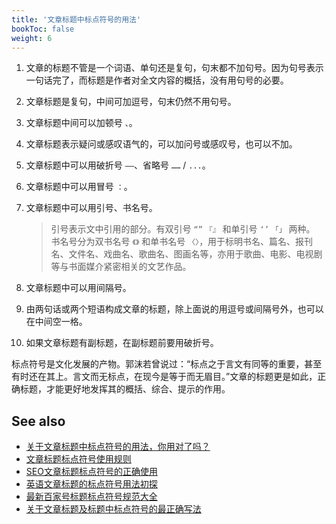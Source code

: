 ```yaml
---
title: '文章标题中标点符号的用法'
bookToc: false
weight: 6
---
```


1. 文章的标题不管是一个词语、单句还是复句，句末都不加句号。因为句号表示一句话完了，而标题是作者对全文内容的概括，没有用句号的必要。

2. 文章标题是复句，中间可加逗号，句末仍然不用句号。

3. 文章标题中间可以加顿号 `、`。

4. 文章标题表示疑问或感叹语气的，可以加问号或感叹号，也可以不加。

5. 文章标题中可以用破折号 `——`、省略号 `……` / `...`。

6. 文章标题中可以用冒号 `：`。

7. 文章标题中可以用引号、书名号。

	> 引号表示文中引用的部分。有双引号 `“”` `『』` 和单引号 `‘’` `「」` 两种。<br>
	> 书名号分为双书名号 `《》` 和单书名号 `〈〉`，用于标明书名、篇名、报刊名、文件名、戏曲名、歌曲名、图画名等，亦用于歌曲、电影、电视剧等与书面媒介紧密相关的文艺作品。

8. 文章标题中可以用间隔号。

9. 由两句话或两个短语构成文章的标题，除上面说的用逗号或间隔号外，也可以在中间空一格。

10. 如果文章标题有副标题，在副标题前要用破折号。

标点符号是文化发展的产物。郭沫若曾说过：“标点之于言文有同等的重要，甚至有时还在其上。言文而无标点，在现今是等于而无眉目。”文章的标题更是如此，正确标题，才能更好地发挥其的概括、综合、提示的作用。



## See also

- [关于文章标题中标点符号的用法，你用对了吗？ ](https://www.sohu.com/a/15727604_128501)
- [文章标题标点符号使用规则](http://www.360doc.com/content/16/1012/09/20909833_597781815.shtml)
- [SEO文章标题标点符号的正确使用](https://www.xuewangzhan.com/why/seo/15970.html)
- [英语文章标题的标点符号用法初探](https://rockyenglish.com/Ziliao/detail/4486)
- [最新百家号标题标点符号规范大全](http://www.dnsoso.com/baijiahao-biaoti-biaodian-guifan/)
- [关于文章标题及标题中标点符号的最正确写法](https://www.hack520.com/629.html)
